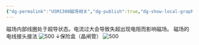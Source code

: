 ```yaml
---
{"dg-permalink":"USM1300磁场相关","dg-publish":true,"dg-show-local-graph":true,"permalink":"/USM1300磁场相关/","dgShowLocalGraph":true,"dgPassFrontmatter":true}
---
```


磁场内部线圈处于超导状态。电流过大会导致失超出现电阻而影响磁场。
磁场的电线接头接法
![500](/img/user/素材/20230407152026_782.jpg)
↓保险盒（晶闸管）
![500](/img/user/素材/IMG_20230407_102845.jpg)

